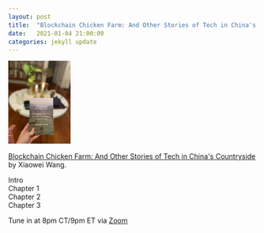 ```yaml
---
layout: post
title:  "Blockchain Chicken Farm: And Other Stories of Tech in China's Countryside (1/3)"
date:   2021-01-04 21:00:00
categories: jekyll update
---
```


<img src="/assets/img/blockchainchicken.jpg" style='width:25%;'>

[Blockchain Chicken Farm: And Other Stories of Tech in China's Countryside](https://bookshop.org/books/blockchain-chicken-farm-and-other-stories-of-tech-in-china-s-countryside/9780374538668?aid=13448&listref=civic-tech-book-club-reading-list) by Xiaowei Wang.

Intro  
Chapter 1  
Chapter 2  
Chapter 3  

Tune in at 8pm CT/9pm ET via [Zoom](https://harvard.zoom.us/j/97704612486)
